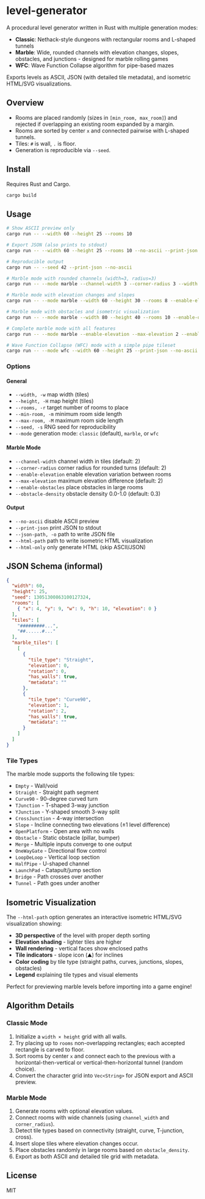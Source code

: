 # level-generator

A procedural level generator written in Rust with multiple generation modes:
- **Classic**: Nethack-style dungeons with rectangular rooms and L-shaped tunnels
- **Marble**: Wide, rounded channels with elevation changes, slopes, obstacles, and junctions - designed for marble rolling games
- **WFC**: Wave Function Collapse algorithm for pipe-based mazes

Exports levels as ASCII, JSON (with detailed tile metadata), and isometric HTML/SVG visualizations.

## Overview

- Rooms are placed randomly (sizes in `[min_room, max_room]`) and rejected if overlapping an existing room expanded by a margin.
- Rooms are sorted by center `x` and connected pairwise with L-shaped tunnels.
- Tiles: `#` is wall, `.` is floor.
- Generation is reproducible via `--seed`.

## Install

Requires Rust and Cargo.

```bash
cargo build
```

## Usage

```bash
# Show ASCII preview only
cargo run -- --width 60 --height 25 --rooms 10

# Export JSON (also prints to stdout)
cargo run -- --width 60 --height 25 --rooms 10 --no-ascii --print-json --json-path out/level.json

# Reproducible output
cargo run -- --seed 42 --print-json --no-ascii

# Marble mode with rounded channels (width=3, radius=3)
cargo run -- --mode marble --channel-width 3 --corner-radius 3 --width 60 --height 25 --rooms 10 --print-json --no-ascii

# Marble mode with elevation changes and slopes
cargo run -- --mode marble --width 60 --height 30 --rooms 8 --enable-elevation --max-elevation 3 --html-path out/level.html

# Marble mode with obstacles and isometric visualization
cargo run -- --mode marble --width 80 --height 40 --rooms 10 --enable-obstacles --obstacle-density 0.5 --html-path out/level.html

# Complete marble mode with all features
cargo run -- --mode marble --enable-elevation --max-elevation 2 --enable-obstacles --obstacle-density 0.3 --channel-width 3 --html-path out/level.html --json-path out/level.json

# Wave Function Collapse (WFC) mode with a simple pipe tileset
cargo run -- --mode wfc --width 60 --height 25 --print-json --no-ascii
```

### Options

#### General
- `--width, -w` map width (tiles)
- `--height, -H` map height (tiles)
- `--rooms, -r` target number of rooms to place
- `--min-room, -m` minimum room side length
- `--max-room, -M` maximum room side length
- `--seed, -s` RNG seed for reproducibility
- `--mode` generation mode: `classic` (default), `marble`, or `wfc`

#### Marble Mode
- `--channel-width` channel width in tiles (default: 2)
- `--corner-radius` corner radius for rounded turns (default: 2)
- `--enable-elevation` enable elevation variation between rooms
- `--max-elevation` maximum elevation difference (default: 2)
- `--enable-obstacles` place obstacles in large rooms
- `--obstacle-density` obstacle density 0.0-1.0 (default: 0.3)

#### Output
- `--no-ascii` disable ASCII preview
- `--print-json` print JSON to stdout
- `--json-path, -o` path to write JSON file
- `--html-path` path to write isometric HTML visualization
- `--html-only` only generate HTML (skip ASCII/JSON)

## JSON Schema (informal)

```json
{
  "width": 60,
  "height": 25,
  "seed": 13051300863100127324,
  "rooms": [
    { "x": 4, "y": 9, "w": 9, "h": 10, "elevation": 0 }
  ],
  "tiles": [
    "#########...",
    "##......#..."
  ],
  "marble_tiles": [
    [
      {
        "tile_type": "Straight",
        "elevation": 0,
        "rotation": 0,
        "has_walls": true,
        "metadata": ""
      },
      {
        "tile_type": "Curve90",
        "elevation": 1,
        "rotation": 2,
        "has_walls": true,
        "metadata": ""
      }
    ]
  ]
}
```

### Tile Types

The marble mode supports the following tile types:
- `Empty` - Wall/void
- `Straight` - Straight path segment
- `Curve90` - 90-degree curved turn
- `TJunction` - T-shaped 3-way junction
- `YJunction` - Y-shaped smooth 3-way split
- `CrossJunction` - 4-way intersection
- `Slope` - Incline connecting two elevations (±1 level difference)
- `OpenPlatform` - Open area with no walls
- `Obstacle` - Static obstacle (pillar, bumper)
- `Merge` - Multiple inputs converge to one output
- `OneWayGate` - Directional flow control
- `LoopDeLoop` - Vertical loop section
- `HalfPipe` - U-shaped channel
- `LaunchPad` - Catapult/jump section
- `Bridge` - Path crosses over another
- `Tunnel` - Path goes under another

## Isometric Visualization

The `--html-path` option generates an interactive isometric HTML/SVG visualization showing:
- **3D perspective** of the level with proper depth sorting
- **Elevation shading** - lighter tiles are higher
- **Wall rendering** - vertical faces show enclosed paths
- **Tile indicators** - slope icon (⛰) for inclines
- **Color coding** by tile type (straight paths, curves, junctions, slopes, obstacles)
- **Legend** explaining tile types and visual elements

Perfect for previewing marble levels before importing into a game engine!

## Algorithm Details

### Classic Mode
1. Initialize a `width × height` grid with all walls.
2. Try placing up to `rooms` non-overlapping rectangles; each accepted rectangle is carved to floor.
3. Sort rooms by center `x` and connect each to the previous with a horizontal-then-vertical or vertical-then-horizontal tunnel (random choice).
4. Convert the character grid into `Vec<String>` for JSON export and ASCII preview.

### Marble Mode
1. Generate rooms with optional elevation values.
2. Connect rooms with wide channels (using `channel_width` and `corner_radius`).
3. Detect tile types based on connectivity (straight, curve, T-junction, cross).
4. Insert slope tiles where elevation changes occur.
5. Place obstacles randomly in large rooms based on `obstacle_density`.
6. Export as both ASCII and detailed tile grid with metadata.

## License

MIT
